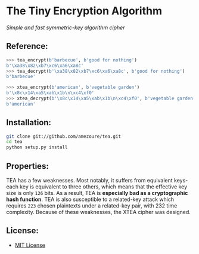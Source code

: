 # The Tiny Encryption Algorithm
_Simple and fast symmetric-key algorithm cipher_

## Reference:
```python
>>> tea_encrypt(b'barbecue', b'good for nothing')
b'\xa38\x82\xb7\xc6\xa6\xa8c'
>>> tea_decrypt(b'\xa38\x82\xb7\xc6\xa6\xa8c', b'good for nothing')
b'barbecue'

>>> xtea_encrypt(b'american', b'vegetable garden')
b'\x8c\x14\xa5\xab\x1b\n\xc4\xf0'
>>> xtea_decrypt(b'\x8c\x14\xa5\xab\x1b\n\xc4\xf0', b'vegetable garden')
b'american'
```

## Installation:
```sh
git clone git://github.com/amezoure/tea.git
cd tea
python setup.py install
```

## Properties:
TEA has a few weaknesses. Most notably, it suffers from equivalent keys-each key
is equivalent to three others, which means that the effective key size is only
`126` bits. As a result, TEA is **especially bad as a cryptographic hash
function**. TEA is also susceptible to a related-key attack which requires `223`
chosen plaintexts under a related-key pair, with 232 time complexity. Because of
these weaknesses, the XTEA cipher was designed.

## License:
* [MIT License](LICENSE.md)
